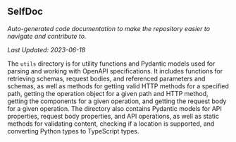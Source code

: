 <!--- START SELFDOC --->
## SelfDoc
_Auto-generated code documentation to make the repository easier to navigate and contribute to._

_Last Updated: 2023-06-18_

The `utils` directory is for utility functions and Pydantic models used for parsing and working with OpenAPI specifications. It includes functions for retrieving schemas, request bodies, and referenced parameters and schemas, as well as methods for getting valid HTTP methods for a specified path, getting the operation object for a given path and HTTP method, getting the components for a given operation, and getting the request body for a given operation. The directory also contains Pydantic models for API properties, request body properties, and API operations, as well as static methods for validating content, checking if a location is supported, and converting Python types to TypeScript types.

<!--- END SELFDOC --->